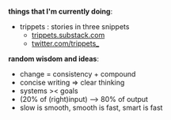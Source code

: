 <b>things that I'm currently doing</b>:

 - trippets : stories in three snippets
   - <a href="https://trippets.substack.com/">trippets.substack.com</a> 
   - <a href="https://twitter.com/trippets_">twitter.com/trippets_</a> 
  

<b>random wisdom and ideas</b>:

- change = consistency + compound
- concise writing => clear thinking
- systems >< goals
- (20% of (right)input) --> 80% of output
- slow is smooth, smooth is fast, smart is fast
